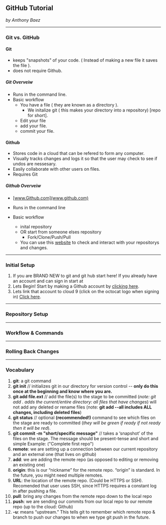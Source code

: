 ## GitHub Tutorial

_by Anthony Baez_

---
### Git vs. GitHub
#### Git 
* keeps "snapshots" of your code. ( Instead of making a new file it saves the file ).
* does not require Github.
##### Git Overveiw
* Runs in the command line.
* Basic workflow
  * You have a file ( they are known as a directory ).
    * We initalize git ( this makes your directory into a repository) [repo for short].
  * Edit your file 
  * add your file.
  * commit your file.
 
#### Github
* Stores code in a cloud that can be refered to form any computer.
* Visually tracks changes and logs it so that the user may check to see if undos are nessesary.
* Easily collaborate with other users on files.
* Requires Git
##### Github Overveiw
* [www.Github.com](www.github.com) 

* Runs in the command line
* Basic workflow
  * inital repository
  * OR start from someone elses repository 
    * Fork/Clone/Push/Pull
  * You can use this [website](www.github.com) to check and interact with your repositorys and changes.
  

---
### Initial Setup
1. If you are BRAND NEW to git and git hub start here! If you already have an account and can sign in start at 
2. Lets Begin! Start by making a Github account by [clicking here](www.https://github.com). 
3. Lets link that account to cloud 9 (click on the octocat logo when signing in) [Click here](c9.io/login).


---
### Repository Setup



---
### Workflow & Commands



---
### Rolling Back Changes



---
### Vocabulary 
1. **git**: a git command
2. **git init** // initializes git in our directory for version control -- **only do this once at the beginning and know where you are.**
3. **git add file.ext** // add the file(s) to the stage to be committed (_note: git add . adds the current/entire directory: all files that have changes_) will not add any deleted or rename files
(note: **git add --all  includes ALL changes, including deleted files**)
4. **git status** // optional **(recommended!)** command to see which files on the stage are ready to committed (_they will be green if ready if not ready then it will be red_).
5. **git commit -m "short/specific message"** // takes a ‘snapshot’ of the files on the stage. The message should be present-tense and short and simple Example: ("Complete first repo")
6. **remote**: we are setting up a connection between our current repository and an external one (that lives on github)
7. **add**: we are adding the remote repo (as opposed to editing or removing an existing one)
8. **origin**: this is our “nickname” for the remote repo.  “origin” is standard.  In the future, you might need multiple remotes.
9. **URL**: the location of the remote repo.  (Could be HTTPS or SSH). Recomended that user uses SSH, since HTTPS requires a constant log in after pushing a file.
10. **pull**: bring any changes from the remote repo down to the local repo
11. **push**: we are sending our commits from our local repo to our remote repo (up to the cloud: Github)
12. **-u**: means “upstream.” This tells git to remember which remote repo & branch to push our changes to when we type git push in the future.
